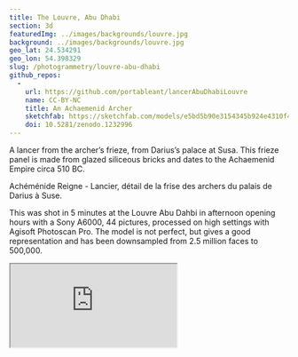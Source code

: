 ```yaml
---
title: The Louvre, Abu Dhabi
section: 3d
featuredImg: ../images/backgrounds/louvre.jpg
background: ../images/backgrounds/louvre.jpg
geo_lat: 24.534291
geo_lon: 54.398329
slug: /photogrammetry/louvre-abu-dhabi
github_repos:
  -
    url: https://github.com/portableant/lancerAbuDhabiLouvre
    name: CC-BY-NC
    title: An Achaemenid Archer
    sketchfab: https://sketchfab.com/models/e5bd5b90e3154345b924e4310f49c266
    doi: 10.5281/zenodo.1232996
---
```


A lancer from the archer’s frieze, from Darius’s palace at Susa. This frieze panel is made from glazed siliceous bricks and dates to the Achaemenid Empire circa 510 BC.

Achéménide Reigne - Lancier, détail de la frise des archers du palais de Darius à Suse.

This was shot in 5 minutes at the Louvre Abu Dahbi in afternoon opening hours with a Sony A6000, 44 pictures, processed on high settings with Agisoft Photoscan Pro. The model is not perfect, but gives a good representation and has been downsampled from 2.5 million faces to 500,000.

<div class="ratio  ratio-1x1 mb-3">
    <iframe title="A 3D model"  src="https://sketchfab.com/models/e5bd5b90e3154345b924e4310f49c266/embed"  allow="autoplay; fullscreen; vr" mozallowfullscreen="true" webkitallowfullscreen="true"></iframe>
</div>
